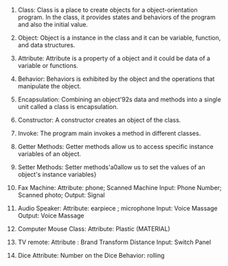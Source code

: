 

1. Class: Class is a place to create objects for a object-orientation program. In the class, it provides states and behaviors of the program and also the initial value.
2. Object: Object is a instance in the class and it can be variable, function, and data structures. 
3. Attribute: Attribute is a property of a object and it could be data of a variable or functions.
4. Behavior: Behaviors is exhibited by the object and the operations that manipulate the object. 
5. Encapsulation: Combining an object'92s data and methods into a single unit called a class is encapsulation.
6. Constructor: A constructor creates an object of the class. 
7. Invoke: The program main invokes a method in different classes.
8. Getter Methods: Getter methods allow us to access specific instance variables of an object.
9. Setter Methods: Setter methods'a0allow us to set the values of an object's instance variables}

1. Fax Machine: Attribute: phone; Scanned Machine Input: Phone Number; Scanned photo; Output: Signal

2. Audio Speaker: Attribute: earpiece ; microphone Input: Voice Massage Output: Voice Massage

3. Computer Mouse Class: Attribute: Plastic (MATERIAL)

4. TV remote: Attribute : Brand Transform Distance Input: Switch Panel

5. Dice Attribute: Number on the Dice Behavior: rolling
